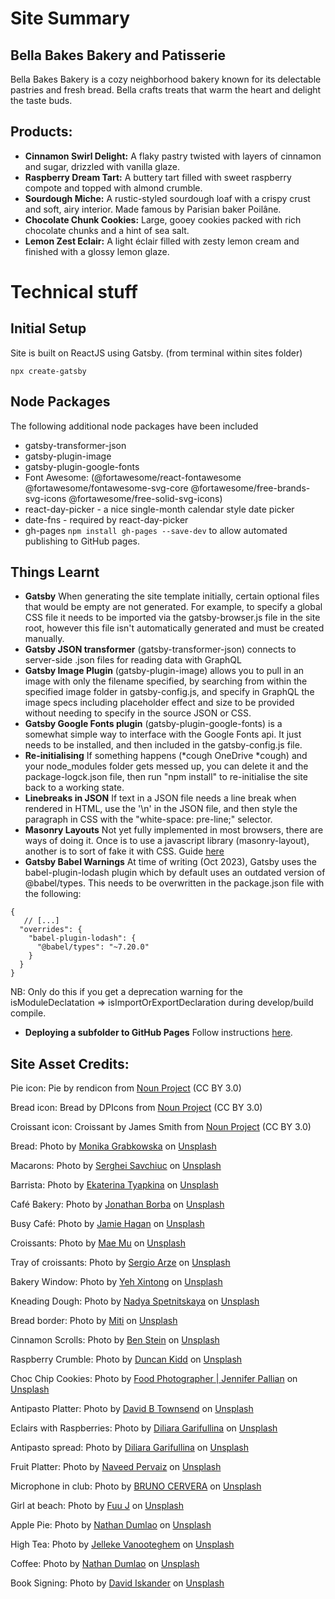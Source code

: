 # Site Summary
## Bella Bakes Bakery and Patisserie
Bella Bakes Bakery is a cozy neighborhood bakery known for its delectable pastries and fresh bread. Bella crafts treats that warm the heart and delight the taste buds.

## Products:
* __Cinnamon Swirl Delight:__ A flaky pastry twisted with layers of cinnamon and sugar, drizzled with vanilla glaze.
* __Raspberry Dream Tart:__ A buttery tart filled with sweet raspberry compote and topped with almond crumble.
* __Sourdough Miche:__ A rustic-styled sourdough loaf with a crispy crust and soft, airy interior. Made famous by Parisian baker Poilâne.
* __Chocolate Chunk Cookies:__ Large, gooey cookies packed with rich chocolate chunks and a hint of sea salt.
* __Lemon Zest Eclair:__ A light éclair filled with zesty lemon cream and finished with a glossy lemon glaze.

# Technical stuff

## Initial Setup
Site is built on ReactJS using Gatsby.
(from terminal within sites folder)
```
npx create-gatsby
```

## Node Packages
The following additional node packages have been included
* gatsby-transformer-json
* gatsby-plugin-image
* gatsby-plugin-google-fonts
* Font Awesome: (@fortawesome/react-fontawesome @fortawesome/fontawesome-svg-core @fortawesome/free-brands-svg-icons @fortawesome/free-solid-svg-icons)
* react-day-picker - a nice single-month calendar style date picker
* date-fns - required by react-day-picker
* gh-pages ```npm install gh-pages --save-dev``` to allow automated publishing to GitHub pages.


## Things Learnt
* __Gatsby__ When generating the site template initially, certain optional files that would be empty are not generated. For example, to specify a global CSS file it needs to be imported via the gatsby-browser.js file in the site root, however this file isn't automatically generated and must be created manually.
* __Gatsby JSON transformer__ (gatsby-transformer-json) connects to server-side .json files for reading data with GraphQL
* __Gatsby Image Plugin__ (gatsby-plugin-image) allows you to pull in an image with only the filename specified, by searching from within the specified image folder in gatsby-config.js, and specify in GraphQL the image specs including placeholder effect and size to be provided without needing to specify in the source JSON or CSS. 
* __Gatsby Google Fonts plugin__ (gatsby-plugin-google-fonts) is a somewhat simple way to interface with the Google Fonts api. It just needs to be installed, and then included in the gatsby-config.js file.
* __Re-initialising__ If something happens (*cough OneDrive *cough) and your node_modules folder gets messed up, you can delete it and the package-logck.json file, then run "npm install" to re-initialise the site back to a working state.
* __Linebreaks in JSON__ If text in a JSON file needs a line break when rendered in HTML, use the '\n' in the JSON file, and then style the paragraph in CSS with the "white-space: pre-line;" selector.
* __Masonry Layouts__ Not yet fully implemented in most browsers, there are ways of doing it. Once is to use a javascript library (masonry-layout), another is to sort of fake it with CSS. Guide <a href="https://hackernoon.com/how-to-build-a-masonry-layout-using-css" target="_blank">here</a>
* __Gatsby Babel Warnings__ At time of writing (Oct 2023), Gatsby uses the babel-plugin-lodash plugin which by default uses an outdated version of @babel/types. This needs to be overwritten in the package.json file with the following:
```
{
   // [...]
  "overrides": {
    "babel-plugin-lodash": {
      "@babel/types": "~7.20.0"
    }
  }
}
```
NB: Only do this if you get a deprecation warning for the isModuleDeclatation => isImportOrExportDeclaration during develop/build compile.
* __Deploying a subfolder to GitHub Pages__ Follow instructions <a href="https://www.gatsbyjs.com/docs/how-to/previews-deploys-hosting/how-gatsby-works-with-github-pages/" target="_blank">here</a>.

## Site Asset Credits:
Pie icon:
Pie by rendicon from <a href="https://thenounproject.com/browse/icons/term/pie/" target="_blank" title="Pie Icons">Noun Project</a> (CC BY 3.0)

Bread icon:
Bread by DPIcons from <a href="https://thenounproject.com/browse/icons/term/bread/" target="_blank" title="Bread Icons">Noun Project</a> (CC BY 3.0)

Croissant icon:
Croissant by James Smith from <a href="https://thenounproject.com/browse/icons/term/croissant/" target="_blank" title="Croissant Icons">Noun Project</a> (CC BY 3.0)

Bread:
Photo by <a href="https://unsplash.com/@moniqa?utm_source=unsplash&utm_medium=referral&utm_content=creditCopyText">Monika Grabkowska</a> on <a href="https://unsplash.com/photos/nVoDL1YDWRE?utm_source=unsplash&utm_medium=referral&utm_content=creditCopyText">Unsplash</a>
  
Macarons:
Photo by <a href="https://unsplash.com/@serioja?utm_source=unsplash&utm_medium=referral&utm_content=creditCopyText">Serghei Savchiuc</a> on <a href="https://unsplash.com/photos/Qaruw62_kmM?utm_source=unsplash&utm_medium=referral&utm_content=creditCopyText">Unsplash</a>
  
Barrista: 
Photo by <a href="https://unsplash.com/@ekashoot?utm_source=unsplash&utm_medium=referral&utm_content=creditCopyText">Ekaterina Tyapkina</a> on <a href="https://unsplash.com/photos/b5kN9ClBRNU?utm_source=unsplash&utm_medium=referral&utm_content=creditCopyText">Unsplash</a>
  
Café Bakery:
Photo by <a href="https://unsplash.com/@jonathanborba?utm_source=unsplash&utm_medium=referral&utm_content=creditCopyText">Jonathan Borba</a> on <a href="https://unsplash.com/photos/_Gd1biLbIU0?utm_source=unsplash&utm_medium=referral&utm_content=creditCopyText">Unsplash</a>
  
Busy Café:
Photo by <a href="https://unsplash.com/@dearjamie?utm_source=unsplash&utm_medium=referral&utm_content=creditCopyText">Jamie Hagan</a> on <a href="https://unsplash.com/photos/e7mg1NUk4FI?utm_source=unsplash&utm_medium=referral&utm_content=creditCopyText">Unsplash</a>
  
Croissants:
Photo by <a href="https://unsplash.com/@picoftasty?utm_source=unsplash&utm_medium=referral&utm_content=creditCopyText">Mae Mu</a> on <a href="https://unsplash.com/photos/m9pzwmxm2rk?utm_source=unsplash&utm_medium=referral&utm_content=creditCopyText">Unsplash</a>

Tray of croissants:
Photo by <a href="https://unsplash.com/@sergich?utm_source=unsplash&utm_medium=referral&utm_content=creditCopyText">Sergio Arze</a> on <a href="https://unsplash.com/photos/eH9_kZ92LWQ?utm_source=unsplash&utm_medium=referral&utm_content=creditCopyText">Unsplash</a>  
  
Bakery Window:
Photo by <a href="https://unsplash.com/@blsnki?utm_source=unsplash&utm_medium=referral&utm_content=creditCopyText">Yeh Xintong</a> on <a href="https://unsplash.com/photos/go3DT3PpIw4?utm_source=unsplash&utm_medium=referral&utm_content=creditCopyText">Unsplash</a>
  
Kneading Dough:
Photo by <a href="https://unsplash.com/@kiboka?utm_source=unsplash&utm_medium=referral&utm_content=creditCopyText">Nadya Spetnitskaya</a> on <a href="https://unsplash.com/photos/tOYiQxF9-Ys?utm_source=unsplash&utm_medium=referral&utm_content=creditCopyText">Unsplash</a>
  
Bread border:
Photo by <a href="https://unsplash.com/@mitifotos?utm_source=unsplash&utm_medium=referral&utm_content=creditCopyText">Miti</a> on <a href="https://unsplash.com/photos/qYreP9QOdrk?utm_source=unsplash&utm_medium=referral&utm_content=creditCopyText">Unsplash</a>
  
Cinnamon Scrolls:
Photo by <a href="https://unsplash.com/@benostein?utm_source=unsplash&utm_medium=referral&utm_content=creditCopyText">Ben Stein</a> on <a href="https://unsplash.com/photos/r41HIB6Rrpk?utm_source=unsplash&utm_medium=referral&utm_content=creditCopyText">Unsplash</a>
  
Raspberry Crumble:
Photo by <a href="https://unsplash.com/@we_the_royal?utm_source=unsplash&utm_medium=referral&utm_content=creditCopyText">Duncan Kidd</a> on <a href="https://unsplash.com/photos/oAr1OeL14zs?utm_source=unsplash&utm_medium=referral&utm_content=creditCopyText">Unsplash</a>
  
Choc Chip Cookies:
Photo by <a href="https://unsplash.com/@foodess?utm_source=unsplash&utm_medium=referral&utm_content=creditCopyText">Food Photographer | Jennifer Pallian</a> on <a href="https://unsplash.com/photos/OfdDiqx8Cz8?utm_source=unsplash&utm_medium=referral&utm_content=creditCopyText">Unsplash</a>
  
Antipasto Platter:
Photo by <a href="https://unsplash.com/@dbtownsend?utm_source=unsplash&utm_medium=referral&utm_content=creditCopyText">David B Townsend</a> on <a href="https://unsplash.com/photos/VT9uj4FbQSE?utm_source=unsplash&utm_medium=referral&utm_content=creditCopyText">Unsplash</a>
  
Eclairs with Raspberries: 
Photo by <a href="https://unsplash.com/@dilja96?utm_source=unsplash&utm_medium=referral&utm_content=creditCopyText">Diliara Garifullina</a> on <a href="https://unsplash.com/photos/1oH1Xhtfxos?utm_source=unsplash&utm_medium=referral&utm_content=creditCopyText">Unsplash</a>
  
Antipasto spread:
Photo by <a href="https://unsplash.com/@dilja96?utm_source=unsplash&utm_medium=referral&utm_content=creditCopyText">Diliara Garifullina</a> on <a href="https://unsplash.com/photos/1oH1Xhtfxos?utm_source=unsplash&utm_medium=referral&utm_content=creditCopyText">Unsplash</a>
  
Fruit Platter:
Photo by <a href="https://unsplash.com/@naveed28?utm_source=unsplash&utm_medium=referral&utm_content=creditCopyText">Naveed Pervaiz</a> on <a href="https://unsplash.com/photos/IlnF2g_3tpY?utm_source=unsplash&utm_medium=referral&utm_content=creditCopyText">Unsplash</a>
  
Microphone in club:
Photo by <a href="https://unsplash.com/@brunocervera?utm_source=unsplash&utm_medium=referral&utm_content=creditCopyText">BRUNO CERVERA</a> on <a href="https://unsplash.com/photos/Gi6-m_t_W-E?utm_source=unsplash&utm_medium=referral&utm_content=creditCopyText">Unsplash</a>
  
Girl at beach:
Photo by <a href="https://unsplash.com/@fuuj?utm_source=unsplash&utm_medium=referral&utm_content=creditCopyText">Fuu J</a> on <a href="https://unsplash.com/photos/r2nJPbEYuSQ?utm_source=unsplash&utm_medium=referral&utm_content=creditCopyText">Unsplash</a>
  
Apple Pie:
Photo by <a href="https://unsplash.com/@nate_dumlao?utm_source=unsplash&utm_medium=referral&utm_content=creditCopyText">Nathan Dumlao</a> on <a href="https://unsplash.com/photos/Q-ZdlPqWUjU?utm_source=unsplash&utm_medium=referral&utm_content=creditCopyText">Unsplash</a>
  
High Tea:
Photo by <a href="https://unsplash.com/@ilumire?utm_source=unsplash&utm_medium=referral&utm_content=creditCopyText">Jelleke Vanooteghem</a> on <a href="https://unsplash.com/photos/qfRsevOtQXE?utm_source=unsplash&utm_medium=referral&utm_content=creditCopyText">Unsplash</a>
  
Coffee:
Photo by <a href="https://unsplash.com/@nate_dumlao?utm_source=unsplash&utm_medium=referral&utm_content=creditCopyText">Nathan Dumlao</a> on <a href="https://unsplash.com/photos/6VhPY27jdps?utm_source=unsplash&utm_medium=referral&utm_content=creditCopyText">Unsplash</a>
  
Book Signing:
Photo by <a href="https://unsplash.com/@diskander?utm_source=unsplash&utm_medium=referral&utm_content=creditCopyText">David Iskander</a> on <a href="https://unsplash.com/photos/8hFiT80X-6o?utm_source=unsplash&utm_medium=referral&utm_content=creditCopyText">Unsplash</a>
  


